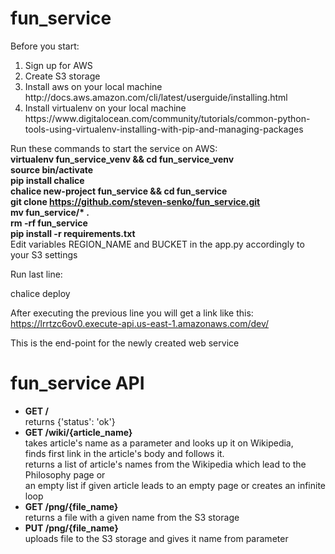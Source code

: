 # fun_service

Before you start:<br/>

<ol>
<li>Sign up for AWS</li>
<li>Create S3 storage</li>
<li>Install aws on your local machine<br/>
http://docs.aws.amazon.com/cli/latest/userguide/installing.html</li>
<li>Install virtualenv on your local machine<br/>
https://www.digitalocean.com/community/tutorials/common-python-tools-using-virtualenv-installing-with-pip-and-managing-packages</li>
</ol>

Run these commands to start the service on AWS:<br/>
<b>
virtualenv fun_service_venv && cd fun_service_venv<br/>
source bin/activate<br/>
pip install chalice<br/>
chalice new-project fun_service && cd fun_service<br/>
git clone https://github.com/steven-senko/fun_service.git<br/>
mv fun_service/* .<br/>
rm -rf fun_service<br/>
pip install -r requirements.txt<br/>
</b>
Edit variables REGION_NAME and BUCKET in the app.py accordingly to your S3 settings<br/>

Run last line:<br/>

chalice deploy<br/>

After executing the previous line you will get a link like this:<br/>
https://lrrtzc6ov0.execute-api.us-east-1.amazonaws.com/dev/<br/>

This is the end-point for the newly created web service<br/>

# fun_service API<br/>

<ul>
<li><b>GET /</b><br/>
returns {'status': 'ok'}</li>
<li><b>GET /wiki/{article_name}</b><br/>
takes article's name as a parameter and looks up it on Wikipedia,<br/>
finds first link in the article's body and follows it.<br/>
returns a list of article's names from the Wikipedia which lead to the Philosophy page or<br/>
an empty list if given article leads to an empty page or creates an infinite loop</li>
<li><b>GET /png/{file_name}</b><br/>
returns a file with a given name from the S3 storage</li>
<li><b>PUT /png/{file_name}</b><br/>
uploads file to the S3 storage and gives it name from parameter</li>
</ul>